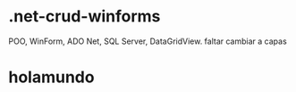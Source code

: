 # .net-crud-winforms
POO, WinForm, ADO Net, SQL Server, DataGridView.
faltar cambiar a capas
# holamundo
